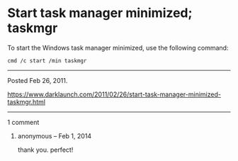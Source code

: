 # Start task manager minimized; taskmgr

To start the Windows task manager minimized, use the following command:

```
cmd /c start /min taskmgr
```

---

Posted Feb 26, 2011.

https://www.darklaunch.com/2011/02/26/start-task-manager-minimized-taskmgr.html

---

1 comment

<ol><li><div>

anonymous &ndash; Feb 1, 2014<div>

thank you. perfect!

</div></div></li></ol>